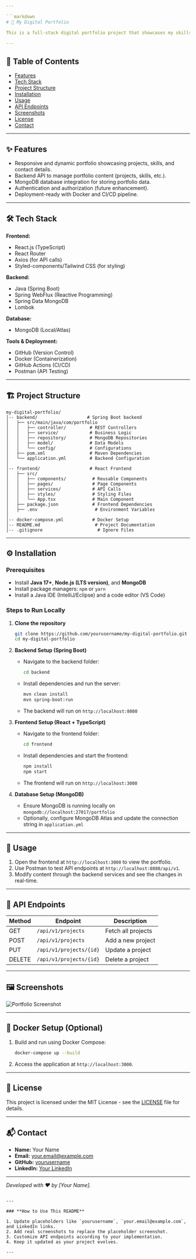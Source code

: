 ```yaml
---

```markdown
# 📁 My Digital Portfolio

This is a full-stack digital portfolio project that showcases my skills, experience, and projects. The backend is built using **Java (Spring Boot)**, the frontend is built with **TypeScript (React.js)**, and the database is **MongoDB**.

---
```


## 📜 Table of Contents

- [Features](#-features)
- [Tech Stack](#-tech-stack)
- [Project Structure](#-project-structure)
- [Installation](#-installation)
- [Usage](#-usage)
- [API Endpoints](#-api-endpoints)
- [Screenshots](#-screenshots)
- [License](#-license)
- [Contact](#-contact)

---

## ✨ Features

- Responsive and dynamic portfolio showcasing projects, skills, and contact details.
- Backend API to manage portfolio content (projects, skills, etc.).
- MongoDB database integration for storing portfolio data.
- Authentication and authorization (future enhancement).
- Deployment-ready with Docker and CI/CD pipeline.

---

## 🛠 Tech Stack

**Frontend:**
- React.js (TypeScript)
- React Router
- Axios (for API calls)
- Styled-components/Tailwind CSS (for styling)

**Backend:**
- Java (Spring Boot)
- Spring WebFlux (Reactive Programming)
- Spring Data MongoDB
- Lombok

**Database:**
- MongoDB (Local/Atlas)

**Tools & Deployment:**
- GitHub (Version Control)
- Docker (Containerization)
- GitHub Actions (CI/CD)
- Postman (API Testing)

---

## 🏗 Project Structure

```
my-digital-portfolio/
│-- backend/                   # Spring Boot backend
│   ├── src/main/java/com/portfolio
│   │   ├── controller/         # REST Controllers
│   │   ├── service/            # Business Logic
│   │   ├── repository/         # MongoDB Repositories
│   │   ├── model/              # Data Models
│   │   └── config/             # Configurations
│   ├── pom.xml                 # Maven Dependencies
│   └── application.yml         # Backend Configuration
│
│-- frontend/                   # React Frontend
│   ├── src/
│   │   ├── components/          # Reusable Components
│   │   ├── pages/               # Page Components
│   │   ├── services/            # API Calls
│   │   ├── styles/              # Styling Files
│   │   └── App.tsx              # Main Component
│   ├── package.json             # Frontend Dependencies
│   ├── .env                      # Environment Variables
│
│-- docker-compose.yml           # Docker Setup
│-- README.md                     # Project Documentation
│-- .gitignore                     # Ignore Files
```

---

## ⚙️ Installation

### Prerequisites

- Install **Java 17+**, **Node.js (LTS version)**, and **MongoDB**
- Install package managers: `npm` or `yarn`
- Install a Java IDE (IntelliJ/Eclipse) and a code editor (VS Code)

### Steps to Run Locally

1. **Clone the repository**  
   ```bash
   git clone https://github.com/yourusername/my-digital-portfolio.git
   cd my-digital-portfolio
   ```

2. **Backend Setup (Spring Boot)**  
   - Navigate to the backend folder:
     ```bash
     cd backend
     ```
   - Install dependencies and run the server:
     ```bash
     mvn clean install
     mvn spring-boot:run
     ```
   - The backend will run on `http://localhost:8080`

3. **Frontend Setup (React + TypeScript)**  
   - Navigate to the frontend folder:
     ```bash
     cd frontend
     ```
   - Install dependencies and start the frontend:
     ```bash
     npm install
     npm start
     ```
   - The frontend will run on `http://localhost:3000`

4. **Database Setup (MongoDB)**  
   - Ensure MongoDB is running locally on `mongodb://localhost:27017/portfolio`
   - Optionally, configure MongoDB Atlas and update the connection string in `application.yml`

---

## 🚀 Usage

1. Open the frontend at `http://localhost:3000` to view the portfolio.
2. Use Postman to test API endpoints at `http://localhost:8080/api/v1`.
3. Modify content through the backend services and see the changes in real-time.

---

## 📡 API Endpoints

| Method | Endpoint           | Description               |
|--------|-------------------|---------------------------|
| GET    | `/api/v1/projects`  | Fetch all projects        |
| POST   | `/api/v1/projects`  | Add a new project         |
| PUT    | `/api/v1/projects/{id}` | Update a project     |
| DELETE | `/api/v1/projects/{id}` | Delete a project     |

---

## 🖼 Screenshots

![Portfolio Screenshot](https://via.placeholder.com/600x300.png?text=Portfolio+Screenshot)

---

## 🐳 Docker Setup (Optional)

1. Build and run using Docker Compose:  
   ```bash
   docker-compose up --build
   ```
2. Access the application at `http://localhost:3000`.

---

## 📜 License

This project is licensed under the MIT License - see the [LICENSE](LICENSE) file for details.

---

## 📬 Contact

- **Name:** Your Name  
- **Email:** your.email@example.com  
- **GitHub:** [yourusername](https://github.com/yourusername)  
- **LinkedIn:** [Your LinkedIn](https://linkedin.com/in/yourprofile)

---

_Developed with ❤️ by [Your Name]._  
```

---

### **How to Use This README**

1. Update placeholders like `yourusername`, `your.email@example.com`, and LinkedIn links.
2. Add real screenshots to replace the placeholder screenshot.
3. Customize API endpoints according to your implementation.
4. Keep it updated as your project evolves.

---
